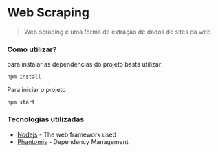 # Web Scraping

> Web scraping é uma forma de extração de dados de sites da web

### Como utilizar?
para instalar as dependencias do projeto basta utilizar:
```
npm install
```
Para iniciar o projeto
```
npm start
```

### Tecnologias utilizadas

* [Nodejs](https://nodejs.org/) - The web framework used
* [Phantomjs](http://phantomjs.org/) - Dependency Management

